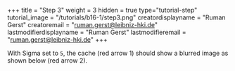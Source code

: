 +++
title = "Step 3"
weight = 3
hidden = true
type="tutorial-step"
tutorial_image = "/tutorials/b16-1/step3.png"
creatordisplayname = "Ruman Gerst"
creatoremail = "ruman.gerst@leibniz-hki.de"
lastmodifierdisplayname = "Ruman Gerst"
lastmodifieremail = "ruman.gerst@leibniz-hki.de"
+++

With Sigma set to `5`, the cache (red arrow 1) should show a blurred image as shown below (red arrow 2).